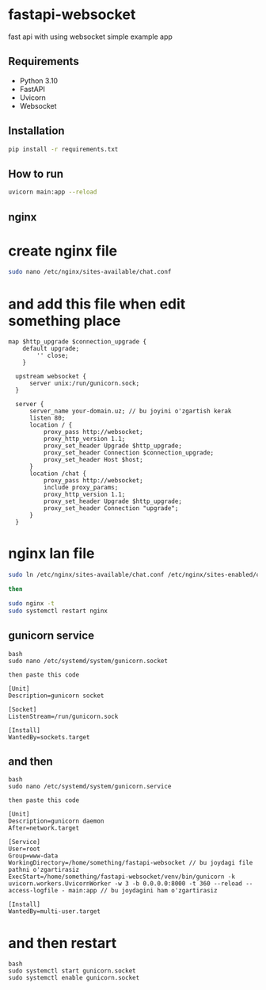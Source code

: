 # fastapi-websocket
fast api with using websocket simple example app

## Requirements
- Python 3.10
- FastAPI
- Uvicorn
- Websocket

## Installation
```bash
pip install -r requirements.txt
```

## How to run
```bash
uvicorn main:app --reload
```

## nginx
# create nginx file
```bash
sudo nano /etc/nginx/sites-available/chat.conf
```
# and add this file when edit something place
```
map $http_upgrade $connection_upgrade {
    default upgrade;
        '' close;
    }

  upstream websocket {
      server unix:/run/gunicorn.sock;
  }

  server {
      server_name your-domain.uz; // bu joyini o'zgartish kerak
      listen 80;
      location / {
          proxy_pass http://websocket;
          proxy_http_version 1.1;
          proxy_set_header Upgrade $http_upgrade;
          proxy_set_header Connection $connection_upgrade;
          proxy_set_header Host $host;
      }
      location /chat {
          proxy_pass http://websocket;
          include proxy_params;
          proxy_http_version 1.1;
          proxy_set_header Upgrade $http_upgrade;
          proxy_set_header Connection "upgrade";
      }
  }
```
# nginx lan file
```bash
sudo ln /etc/nginx/sites-available/chat.conf /etc/nginx/sites-enabled/chat.conf

then

sudo nginx -t
sudo systemctl restart nginx
```

## gunicorn service
```
bash
sudo nano /etc/systemd/system/gunicorn.socket

then paste this code

[Unit]
Description=gunicorn socket

[Socket]
ListenStream=/run/gunicorn.sock

[Install]
WantedBy=sockets.target
```
## and then
```
bash
sudo nano /etc/systemd/system/gunicorn.service

then paste this code

[Unit]
Description=gunicorn daemon
After=network.target

[Service]
User=root
Group=www-data
WorkingDirectory=/home/something/fastapi-websocket // bu joydagi file pathni o'zgartirasiz
ExecStart=/home/something/fastapi-websocket/venv/bin/gunicorn -k uvicorn.workers.UvicornWorker -w 3 -b 0.0.0.0:8000 -t 360 --reload --access-logfile - main:app // bu joydagini ham o'zgartirasiz

[Install]
WantedBy=multi-user.target
```

# and then restart
```
bash
sudo systemctl start gunicorn.socket
sudo systemctl enable gunicorn.socket
```



